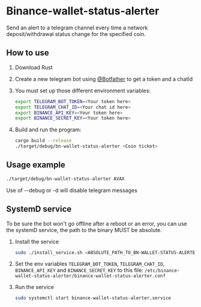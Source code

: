 # Binance-wallet-status-alerter

Send an alert to a telegram channel every time a network deposit/withdrawal status change for the specified coin.

## How to use

1. Download Rust
2. Create a new telegram bot using [@Botfather](https://t.me/botfather) to get a token and a chatId
3. You must set up those different environment variables:

    ```bash
    export TELEGRAM_BOT_TOKEN=<Your token here>
    export TELEGRAM_CHAT_ID=<Your chat id here>
    export BINANCE_API_KEY=<Your token here>
    export BINANCE_SECRET_KEY=<Your token here>
    ```

4. Build and run the program:

    ```bash
    cargo build --release
    ./target/debug/bn-wallet-status-alerter <Coin ticket>
    ```

## Usage example

```bash
./target/debug/bn-wallet-status-alerter AVAX
```

Use of --debug or -d will disable telegram messages

## SystemD service

To be sure the bot won't go offline after a reboot or an error, you can use the systemD service, the path to the binary MUST be absolute.  

1. Install the service

    ```bash
    sudo ./install_service.sh <ABSOLUTE_PATH_TO_BN-WALLET-STATUS-ALERTER-BINARY>
    ```

2. Set the env variables `TELEGRAM_BOT_TOKEN`, `TELEGRAM_CHAT_ID`, `BINANCE_API_KEY` and `BINANCE_SECRET_KEY` to this file: `/etc/binance-wallet-status-alerter/binance-wallet-status-alerter.conf`

3. Run the service

    ```bash
    sudo systemctl start binance-wallet-status-alerter.service
    ```
